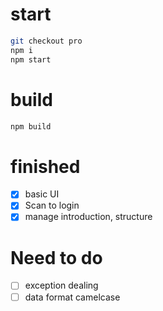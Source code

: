 # start
```sh
git checkout pro
npm i
npm start
```
# build
```sh
npm build
```
# finished
- [x] basic UI
- [x] Scan to login
- [x] manage introduction, structure
# Need to do
- [ ] exception dealing
- [ ] data format camelcase